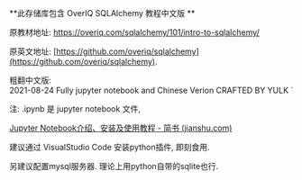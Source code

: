 **此存储库包含 OverIQ SQLAlchemy 教程中文版 **

原教材地址:
https://overiq.com/sqlalchemy/101/intro-to-sqlalchemy/

原英文地址:
[https://github.com/overiq/sqlalchemy](https://github.com/overiq/sqlalchemy).

粗翻中文版:  
2021-08-24 Fully jupyter notebook and Chinese Verion CRAFTED BY YULK `



注: .ipynb 是 jupyter notebook 文件, 

[Jupyter Notebook介绍、安装及使用教程 - 简书 (jianshu.com)](https://www.jianshu.com/p/91365f343585)

建议通过 VisualStudio Code 安装python插件, 即刻食用. 

另建议配置mysql服务器.  理论上用python自带的sqlite也行.